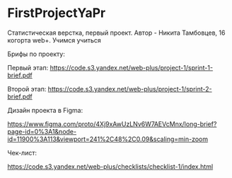 # FirstProjectYaPr
Статистическая верстка, первый проект. Автор - Никита Тамбовцев, 16 когорта web+.
Учимся учиться

Брифы по проекту:

Первый этап: https://code.s3.yandex.net/web-plus/project-1/sprint-1-brief.pdf

Второй этап: https://code.s3.yandex.net/web-plus/project-1/sprint-2-brief.pdf


Дизайн проекта в Figma:

https://www.figma.com/proto/4Xj9xAwUzLNv6W7AEVcMnx/long-brief?page-id=0%3A1&node-id=11900%3A113&viewport=241%2C48%2C0.09&scaling=min-zoom


Чек-лист:

https://code.s3.yandex.net/web-plus/checklists/checklist-1/index.html
